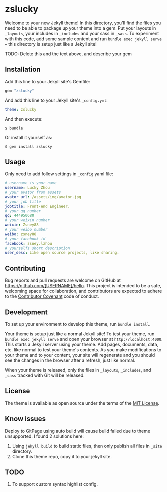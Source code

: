 # zslucky

Welcome to your new Jekyll theme! In this directory, you'll find the files you need to be able to package up your theme into a gem. Put your layouts in `_layouts`, your includes in `_includes` and your sass in `_sass`. To experiment with this code, add some sample content and run `bundle exec jekyll serve` – this directory is setup just like a Jekyll site!

TODO: Delete this and the text above, and describe your gem

## Installation

Add this line to your Jekyll site's Gemfile:

```ruby
gem "zslucky"
```

And add this line to your Jekyll site's `_config.yml`:

```yaml
theme: zslucky
```

And then execute:

    $ bundle

Or install it yourself as:

    $ gem install zslucky

## Usage


Only need to add follow settings in `_config` yaml file:

```yaml
# username is your name
username: Lucky Zhou
# your avator from assets
avator_url: /assets/img/avator.jpg
# your job title
jobtitle: Front-end Engineer.
# your qq number
qq: 444950680
# your weixin number
weixin: Zsney88
# your weibo number
weibo: zsney88
# your facebook id
facebook: zsney.lzhou
# yourselfs short description
user_desc: Like open source projects, like sharing.
```

## Contributing

Bug reports and pull requests are welcome on GitHub at https://github.com/[USERNAME]/hello. This project is intended to be a safe, welcoming space for collaboration, and contributors are expected to adhere to the [Contributor Covenant](http://contributor-covenant.org) code of conduct.

## Development

To set up your environment to develop this theme, run `bundle install`.

Your theme is setup just like a normal Jekyll site! To test your theme, run `bundle exec jekyll serve` and open your browser at `http://localhost:4000`. This starts a Jekyll server using your theme. Add pages, documents, data, etc. like normal to test your theme's contents. As you make modifications to your theme and to your content, your site will regenerate and you should see the changes in the browser after a refresh, just like normal.

When your theme is released, only the files in `_layouts`, `_includes`, and `_sass` tracked with Git will be released.

## License

The theme is available as open source under the terms of the [MIT License](http://opensource.org/licenses/MIT).

## Know issues

Deploy to GitPage using auto build will cause build failed due to theme unsupported. I found 2 solutions here:
1. Using `jekyll build` to build static files, then only publish all files in `_site` directory.
2. Clone this theme repo, copy it to your jekyll site.

## TODO
1. To support custom syntax highlist config.
